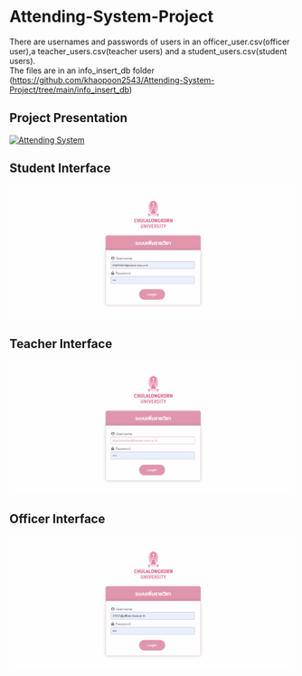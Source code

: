 # Attending-System-Project

There are usernames and passwords of users in an officer_user.csv(officer user),a teacher_users.csv(teacher users) and a student_users.csv(student users).  <br />
The files are in an info_insert_db folder (https://github.com/khaopoon2543/Attending-System-Project/tree/main/info_insert_db)  <br />

## Project Presentation  <br />
[![Attending System](https://img.youtube.com/vi/kYd7jRZwj8A/0.jpg)](https://www.youtube.com/watch?v=kYd7jRZwj8A "Attending System")

## Student Interface
![](readme-student.gif)

## Teacher Interface
![](readme-teacher.gif)

## Officer Interface
![](readme-officer.gif)
